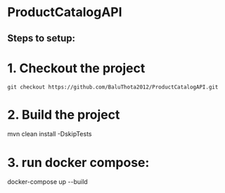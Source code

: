 # ProductCatalogAPI
## Steps to setup:
# 1. Checkout the project
    git checkout https://github.com/BaluThota2012/ProductCatalogAPI.git
# 2. Build the project
   mvn clean install -DskipTests
# 3. run docker compose:
   docker-compose up --build
